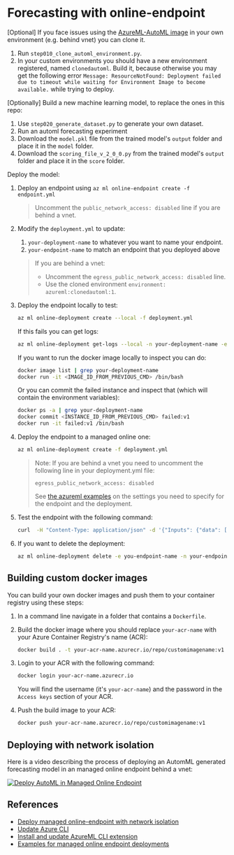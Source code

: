 # Forecasting with online-endpoint

[Optional] If you face issues using the [AzureML-AutoML image](https://ml.azure.com/environments/AzureML-AutoML/version/115) in your own environment (e.g. behind vnet) you can clone it.

1. Run `step010_clone_automl_environment.py`.
1. In your custom environments you should have a new environment registered, named `clonedautoml`. Build it, because otherwise you may get the following error `Message: ResourceNotFound: Deployment failed due to timeout while waiting for Environment Image to become available.` while trying to deploy.

[Optionally] Build a new machine learning model, to replace the ones in this repo:

1. Use `step020_generate_dataset.py` to generate your own dataset.
1. Run an automl forecasting experiment
1. Download the `model.pkl` file from the trained model's `output` folder and place it in the `model` folder.
1. Download the `scoring_file_v_2_0_0.py` from the trained model's `output` folder and place it in the `score` folder.

Deploy the model:

1. Deploy an endpoint using `az ml online-endpoint create -f endpoint.yml`
   > Uncomment the `public_network_access: disabled` line if you are behind a vnet.
1. Modify the `deployment.yml` to update:
   1. `your-deployment-name` to whatever you want to name your endpoint.
   1. `your-endpoint-name` to match an endpoint that you deployed above
   > If you are behind a vnet:
   >
   > - Uncomment the `egress_public_network_access: disabled` line.
   > - Use the cloned environment `environment: azureml:clonedautoml:1`.
   >
1. Deploy the endpoint locally to test:

   ```bash
   az ml online-deployment create --local -f deployment.yml
   ```

   If this fails you can get logs:

   ```bash
   az ml online-deployment get-logs --local -n your-deployment-name -e your-endpoint-name
   ```

   If you want to run the docker image locally to inspect you can do:

   ```bash
   docker image list | grep your-deployment-name
   docker run -it <IMAGE_ID_FROM_PREVIOUS_CMD> /bin/bash
   ```

   Or you can commit the failed instance and inspect that (which will contain the environment variables):

   ```bash
   docker ps -a | grep your-deployment-name
   docker commit <INSTANCE_ID_FROM_PREVIOUS_CMD> failed:v1
   docker run -it failed:v1 /bin/bash
   ```

1. Deploy the endpoint to a managed online one:

   ```bash
   az ml online-deployment create -f deployment.yml
   ```

   > Note: If you are behind a vnet you need to uncomment the following line in your deployment.yml file:
   >
   > `egress_public_network_access: disabled`
   >
   > See [the azureml examples](https://github.com/Azure/azureml-examples/tree/main/cli/endpoints/online/managed/vnet/sample) on the settings you need to specify for the endpoint and the deployment.

1. Test the endpoint with the following command:

   ```bash
   curl  -H "Content-Type: application/json" -d '{"Inputs": {"data": [{"DateCreated": "2022-07-07T00:00:00.000Z"}]},"GlobalParameters": {"quantiles": [0.025, 0.975]}}' -H "Authorization: Bearer KEY_FROM_ENDPOINT_PORTAL" -H "azureml-model-deployment: your-deployment-name" https://your-endpoint-name.region.inference.ml.azure.com/score
   ```

1. If you want to delete the deployment:

   ```bash
   az ml online-deployment delete -e you-endpoint-name -n your-endpoint-deployment-name
   ```

## Building custom docker images

You can build your own docker images and push them to your container registry using these steps:

1. In a command line navigate in a folder that contains a `Dockerfile`.
1. Build the docker image where you should replace `your-acr-name` with your Azure Container Registry's name (ACR):

   ```bash
   docker build . -t your-acr-name.azurecr.io/repo/customimagename:v1
   ```

1. Login to your ACR with the following command:

   ```bash
   docker login your-acr-name.azurecr.io
   ```

   You will find the username (it's `your-acr-name`) and the password in the `Access keys` section of your ACR.

1. Push the build image to your ACR:

   ```bash
   docker push your-acr-name.azurecr.io/repo/customimagename:v1
   ```

## Deploying with network isolation

Here is a video describing the process of deploying an AutomML generated forecasting model in an managed online endpoint behind a vnet:

[![Deploy AutoML in Managed Online Endpoint](https://img.youtube.com/vi/k8zn0OE2pvw/0.jpg)](https://youtu.be/k8zn0OE2pvw)

## References

- [Deploy managed online-endpoint with network isolation](https://docs.microsoft.com/en-us/azure/machine-learning/how-to-secure-online-endpoint?tabs=model)
- [Update Azure CLI](https://docs.microsoft.com/en-us/cli/azure/update-azure-cli)
- [Install and update AzureML CLI extension](https://docs.microsoft.com/en-us/azure/machine-learning/how-to-configure-cli?tabs=public)
- [Examples for managed online endpoint deployments](https://github.com/Azure/azureml-examples/tree/main/cli/endpoints/online)
